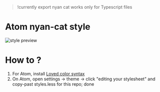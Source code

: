 > !currently export nyan cat works only for Typescript files

# Atom nyan-cat style

![style preview](https://i.gyazo.com/60e25afa8e59270f88824cf145fdbf9b.gif "style preview :D")


# How to ?

1) For Atom, install [Loved color syntax](https://atom.io/themes/loved-syntax)
2) On Atom, open settings -> theme -> click "editing your stylesheet" and copy-past styles.less for this repo; done

